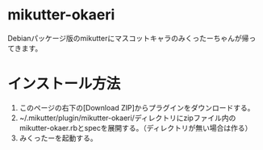 mikutter-okaeri
===============

Debianパッケージ版のmikutterにマスコットキャラのみくったーちゃんが帰ってきます。

# インストール方法

1. このページの右下の[Download ZIP]からプラグインをダウンロードする。
2. ~/.mikutter/plugin/mikutter-okaeri/ディレクトリにzipファイル内のmikutter-okaer.rbとspecを展開する。（ディレクトリが無い場合は作る）
3. みくったーを起動する。
